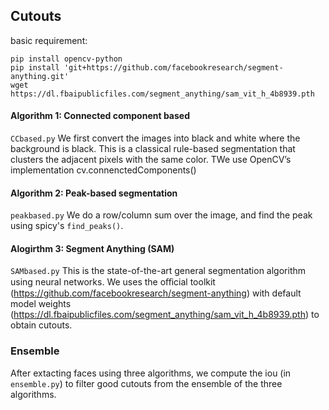 ## Cutouts


basic requirement:

```
pip install opencv-python
pip install 'git+https://github.com/facebookresearch/segment-anything.git'
wget https://dl.fbaipublicfiles.com/segment_anything/sam_vit_h_4b8939.pth
```

#### Algorithm 1: Connected component based

`CCbased.py` We first convert the images into black and white where the background is black. This is a classical rule-based segmentation that clusters the adjacent pixels with the same color. TWe use OpenCV’s implementation cv.connenctedComponents()

#### Algorithm 2: Peak-based segmentation

`peakbased.py` We do a row/column sum over the image, and find the peak using spicy's `find_peaks()`.


#### Alogirthm 3: Segment Anything (SAM)


`SAMbased.py` This is the state-of-the-art general segmentation algorithm using neural networks. We uses the oﬀicial toolkit (https://github.com/facebookresearch/segment-anything) with default model weights (https://dl.fbaipublicfiles.com/segment_anything/sam_vit_h_4b8939.pth) to obtain cutouts.



### Ensemble

After extacting faces using three algorithms, we compute the iou (in `ensemble.py`) to filter good cutouts from the ensemble of the three algorithms.